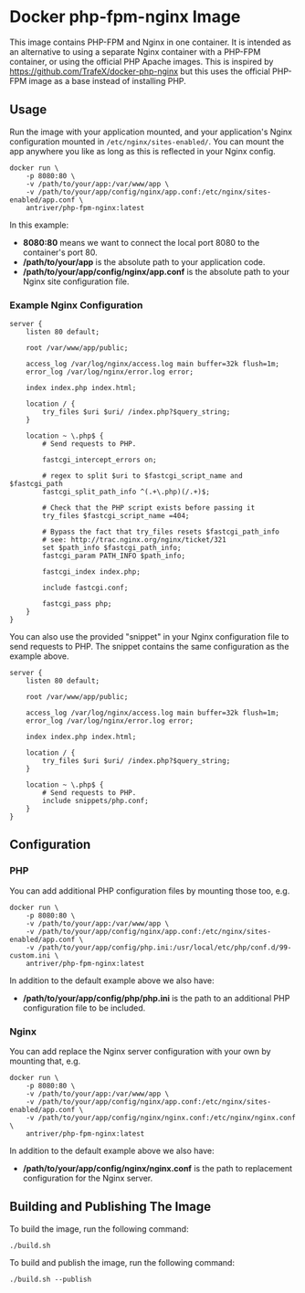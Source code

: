 # Docker php-fpm-nginx Image

This image contains PHP-FPM and Nginx in one container.
It is intended as an alternative to using a separate Nginx container with a PHP-FPM container, or using the official PHP Apache images.
This is inspired by https://github.com/TrafeX/docker-php-nginx but this uses the official PHP-FPM image as a base instead of installing PHP.

## Usage

Run the image with your application mounted, and your application's Nginx configuration mounted in `/etc/nginx/sites-enabled/`.
You can mount the app anywhere you like as long as this is reflected in your Nginx config.

    docker run \
        -p 8080:80 \
        -v /path/to/your/app:/var/www/app \
        -v /path/to/your/app/config/nginx/app.conf:/etc/nginx/sites-enabled/app.conf \
        antriver/php-fpm-nginx:latest

In this example:
- **8080:80** means we want to connect the local port 8080 to the container's port 80.
- **/path/to/your/app** is the absolute path to your application code.
- **/path/to/your/app/config/nginx/app.conf** is the absolute path to your Nginx site configuration file.


### Example Nginx Configuration

```
server {
    listen 80 default;

    root /var/www/app/public;

    access_log /var/log/nginx/access.log main buffer=32k flush=1m;
    error_log /var/log/nginx/error.log error;

    index index.php index.html;

    location / {
        try_files $uri $uri/ /index.php?$query_string;
    }

    location ~ \.php$ {
        # Send requests to PHP.
        
        fastcgi_intercept_errors on;
        
        # regex to split $uri to $fastcgi_script_name and $fastcgi_path
        fastcgi_split_path_info ^(.+\.php)(/.+)$;
        
        # Check that the PHP script exists before passing it
        try_files $fastcgi_script_name =404;
        
        # Bypass the fact that try_files resets $fastcgi_path_info
        # see: http://trac.nginx.org/nginx/ticket/321
        set $path_info $fastcgi_path_info;
        fastcgi_param PATH_INFO $path_info;
        
        fastcgi_index index.php;
        
        include fastcgi.conf;

        fastcgi_pass php;
    }
}
```

You can also use the provided "snippet" in your Nginx configuration file to send requests to PHP.
The snippet contains the same configuration as the example above.
```
server {
    listen 80 default;

    root /var/www/app/public;

    access_log /var/log/nginx/access.log main buffer=32k flush=1m;
    error_log /var/log/nginx/error.log error;

    index index.php index.html;

    location / {
        try_files $uri $uri/ /index.php?$query_string;
    }

    location ~ \.php$ {
        # Send requests to PHP.
        include snippets/php.conf;
    }
}
```

## Configuration

### PHP

You can add additional PHP configuration files by mounting those too, e.g.

    docker run \
        -p 8080:80 \
        -v /path/to/your/app:/var/www/app \
        -v /path/to/your/app/config/nginx/app.conf:/etc/nginx/sites-enabled/app.conf \
        -v /path/to/your/app/config/php.ini:/usr/local/etc/php/conf.d/99-custom.ini \
        antriver/php-fpm-nginx:latest

In addition to the default example above we also have:
- **/path/to/your/app/config/php/php.ini** is the path to an additional PHP configuration file to be included.

### Nginx

You can add replace the Nginx server configuration with your own by mounting that, e.g.

    docker run \
        -p 8080:80 \
        -v /path/to/your/app:/var/www/app \
        -v /path/to/your/app/config/nginx/app.conf:/etc/nginx/sites-enabled/app.conf \
        -v /path/to/your/app/config/nginx/nginx.conf:/etc/nginx/nginx.conf \
        antriver/php-fpm-nginx:latest

In addition to the default example above we also have:
- **/path/to/your/app/config/nginx/nginx.conf** is the path to replacement configuration for the Nginx server.

## Building and Publishing The Image

To build the image, run the following command:

    ./build.sh

To build and publish the image, run the following command:

    ./build.sh --publish
